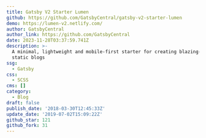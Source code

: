 ```yaml
---
title: Gatsby V2 Starter Lumen
github: https://github.com/GatsbyCentral/gatsby-v2-starter-lumen
demo: https://lumen-v2.netlify.com/
author: GatsbyCentral
author_link: https://github.com/GatsbyCentral
date: 2023-11-28T03:37:59.741Z
description: >-
  A minimal, lightweight and mobile-first starter for creating blazing-fast
  static blogs
ssg:
  - Gatsby
css:
  - SCSS
cms: []
category:
  - Blog
draft: false
publish_date: '2018-03-30T12:45:33Z'
update_date: '2019-07-02T15:09:22Z'
github_star: 121
github_fork: 31
---
```

